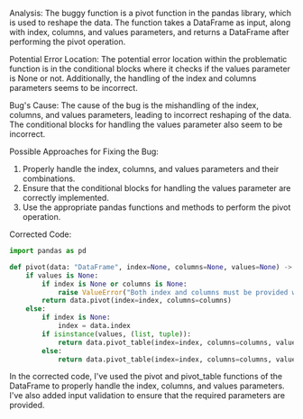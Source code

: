 Analysis:
The buggy function is a pivot function in the pandas library, which is used to reshape the data. The function takes a DataFrame as input, along with index, columns, and values parameters, and returns a DataFrame after performing the pivot operation.

Potential Error Location:
The potential error location within the problematic function is in the conditional blocks where it checks if the values parameter is None or not. Additionally, the handling of the index and columns parameters seems to be incorrect.

Bug's Cause:
The cause of the bug is the mishandling of the index, columns, and values parameters, leading to incorrect reshaping of the data. The conditional blocks for handling the values parameter also seem to be incorrect.

Possible Approaches for Fixing the Bug:
1. Properly handle the index, columns, and values parameters and their combinations.
2. Ensure that the conditional blocks for handling the values parameter are correctly implemented.
3. Use the appropriate pandas functions and methods to perform the pivot operation.

Corrected Code:
```python
import pandas as pd

def pivot(data: "DataFrame", index=None, columns=None, values=None) -> "DataFrame":
    if values is None:
        if index is None or columns is None:
            raise ValueError("Both index and columns must be provided when values is None.")
        return data.pivot(index=index, columns=columns)
    else:
        if index is None:
            index = data.index
        if isinstance(values, (list, tuple)):
            return data.pivot_table(index=index, columns=columns, values=values)
        else:
            return data.pivot_table(index=index, columns=columns, values=values)
```

In the corrected code, I've used the pivot and pivot_table functions of the DataFrame to properly handle the index, columns, and values parameters. I've also added input validation to ensure that the required parameters are provided.